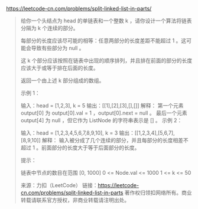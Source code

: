https://leetcode-cn.com/problems/split-linked-list-in-parts/

> 给你一个头结点为 head 的单链表和一个整数 k ，请你设计一个算法将链表分隔为 k 个连续的部分。
>
> 每部分的长度应该尽可能的相等：任意两部分的长度差距不能超过 1 。这可能会导致有些部分为 null 。
>
> 这 k 个部分应该按照在链表中出现的顺序排列，并且排在前面的部分的长度应该大于或等于排在后面的长度。
>
> 返回一个由上述 k 部分组成的数组。
>
>
> 示例 1：
>
>
> 输入：head = [1,2,3], k = 5
> 输出：[[1],[2],[3],[],[]]
> 解释：
> 第一个元素 output[0] 为 output[0].val = 1 ，output[0].next = null 。
> 最后一个元素 output[4] 为 null ，但它作为 ListNode 的字符串表示是 [] 。
> 示例 2：
>
>
> 输入：head = [1,2,3,4,5,6,7,8,9,10], k = 3
> 输出：[[1,2,3,4],[5,6,7],[8,9,10]]
> 解释：
> 输入被分成了几个连续的部分，并且每部分的长度相差不超过 1 。前面部分的长度大于等于后面部分的长度。
>
>
> 提示：
>
> 链表中节点的数目在范围 [0, 1000]
> 0 <= Node.val <= 1000
> 1 <= k <= 50
>
> 来源：力扣（LeetCode）
> 链接：https://leetcode-cn.com/problems/split-linked-list-in-parts
> 著作权归领扣网络所有。商业转载请联系官方授权，非商业转载请注明出处。

